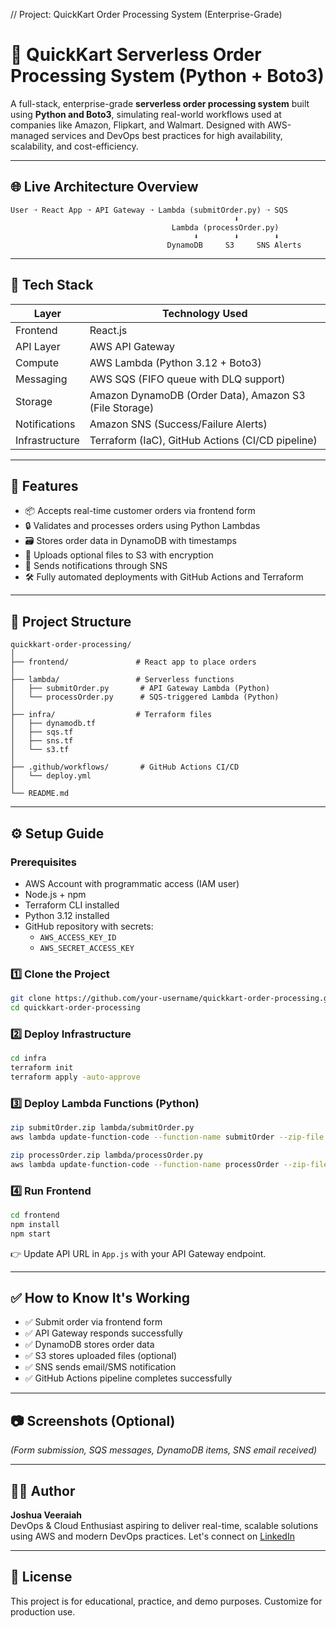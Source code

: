 // Project: QuickKart Order Processing System (Enterprise-Grade)


# 🚀 QuickKart Serverless Order Processing System (Python + Boto3)

A full-stack, enterprise-grade **serverless order processing system** built using **Python and Boto3**, simulating real-world workflows used at companies like Amazon, Flipkart, and Walmart. Designed with AWS-managed services and DevOps best practices for high availability, scalability, and cost-efficiency.

---

## 🌐 Live Architecture Overview

```
User ➝ React App ➝ API Gateway ➝ Lambda (submitOrder.py) ➝ SQS
                                                  ⬇
                                    Lambda (processOrder.py)
                                         ⬇        ⬇        ⬇
                                   DynamoDB     S3     SNS Alerts
```

---

## 🧰 Tech Stack

| Layer           | Technology Used                                                |
|-----------------|-----------------------------------------------------------------|
| Frontend        | React.js                                                       |
| API Layer       | AWS API Gateway                                                |
| Compute         | AWS Lambda (Python 3.12 + Boto3)                               |
| Messaging       | AWS SQS (FIFO queue with DLQ support)                          |
| Storage         | Amazon DynamoDB (Order Data), Amazon S3 (File Storage)         |
| Notifications   | Amazon SNS (Success/Failure Alerts)                            |
| Infrastructure  | Terraform (IaC), GitHub Actions (CI/CD pipeline)               |

---

## 🚀 Features

- 📦 Accepts real-time customer orders via frontend form
- 🔒 Validates and processes orders using Python Lambdas
- 🗃️ Stores order data in DynamoDB with timestamps
- 🧾 Uploads optional files to S3 with encryption
- 📩 Sends notifications through SNS
- 🛠️ Fully automated deployments with GitHub Actions and Terraform

---

## 🔧 Project Structure

```
quickkart-order-processing/
│
├── frontend/               # React app to place orders
│
├── lambda/                 # Serverless functions
│   ├── submitOrder.py       # API Gateway Lambda (Python)
│   └── processOrder.py      # SQS-triggered Lambda (Python)
│
├── infra/                  # Terraform files
│   ├── dynamodb.tf
│   ├── sqs.tf
│   ├── sns.tf
│   └── s3.tf
│
├── .github/workflows/       # GitHub Actions CI/CD
│   └── deploy.yml
│
└── README.md
```

---

## ⚙️ Setup Guide

### Prerequisites
- AWS Account with programmatic access (IAM user)
- Node.js + npm
- Terraform CLI installed
- Python 3.12 installed
- GitHub repository with secrets:
  - `AWS_ACCESS_KEY_ID`
  - `AWS_SECRET_ACCESS_KEY`

### 1️⃣ Clone the Project
```bash
git clone https://github.com/your-username/quickkart-order-processing.git
cd quickkart-order-processing
```

### 2️⃣ Deploy Infrastructure
```bash
cd infra
terraform init
terraform apply -auto-approve
```

### 3️⃣ Deploy Lambda Functions (Python)
```bash
zip submitOrder.zip lambda/submitOrder.py
aws lambda update-function-code --function-name submitOrder --zip-file fileb://submitOrder.zip

zip processOrder.zip lambda/processOrder.py
aws lambda update-function-code --function-name processOrder --zip-file fileb://processOrder.zip
```

### 4️⃣ Run Frontend
```bash
cd frontend
npm install
npm start
```
👉 Update API URL in `App.js` with your API Gateway endpoint.

---

## ✅ How to Know It's Working

- ✅ Submit order via frontend form
- ✅ API Gateway responds successfully
- ✅ DynamoDB stores order data
- ✅ S3 stores uploaded files (optional)
- ✅ SNS sends email/SMS notification
- ✅ GitHub Actions pipeline completes successfully

---

## 📷 Screenshots (Optional)
_(Form submission, SQS messages, DynamoDB items, SNS email received)_

---

## 👨‍💻 Author
**Joshua Veeraiah**  
DevOps & Cloud Enthusiast aspiring to deliver real-time, scalable solutions using AWS and modern DevOps practices. Let's connect on [LinkedIn](https://linkedin.com/in/your-profile)

---

## 📄 License
This project is for educational, practice, and demo purposes. Customize for production use.
